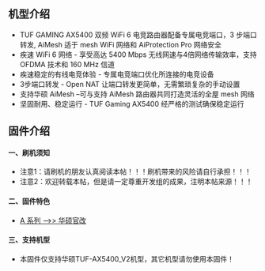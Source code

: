 ## 机型介绍
* TUF GAMING AX5400 双频 WiFi 6 电竞路由器配备专属电竞端口，3 步端口转发, AiMesh 适于 mesh WiFi 网络和 AiProtection Pro 网络安全
* 疾速 WiFi 6 网络 - 享受高达 5400 Mbps 无线网速与4倍网络传输效率，支持 OFDMA 技术和 160 MHz 信道
* 疾速稳定的有线电竞体验 - 专属电竞端口优化所连接的电竞设备
* 3步端口转发 - Open NAT 让端口转发更简单，无需繁琐复杂的手动设置
* 支持华硕 AiMesh –可与支持 AiMesh 路由器共同打造灵活的全屋 mesh 网络
* 坚固耐用、稳定运行 - TUF Gaming AX5400 经严格的测试确保稳定运行

## 固件介绍
#### 一、刷机须知
* 注意1：请刷机的朋友认真阅读本帖！！！刷机带来的风险请自行承担！！！
* 注意2：欢迎转载本帖，但是请一定尊重开发组的成果，注明本帖来源！！！

#### 二、固件特色
* [A 系列 ——>> 华硕官改](/zh/guide/asus/firmware-a.md)

#### 三、支持机型
* 本固件仅支持华硕TUF-AX5400_V2机型，其它机型请勿使用本固件！
